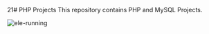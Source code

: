 21# PHP Projects
This repository contains PHP and MySQL Projects.

![ele-running](https://github.com/Rupali1407/PHP-Projects/assets/123893797/81d41072-60b0-44d6-8ed3-cb5b17abb2e4)
